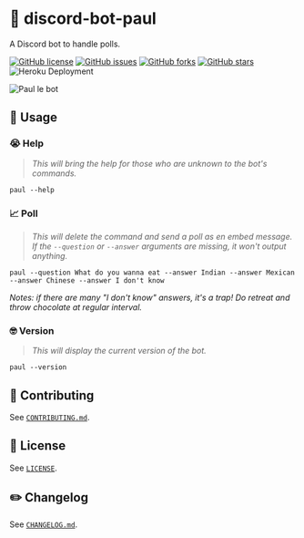 # :robot: discord-bot-paul

A Discord bot to handle polls.

[![GitHub license](https://img.shields.io/github/license/aminnairi/discord-bot-paul)](https://github.com/aminnairi/discord-bot-paul/blob/next/LICENSE) [![GitHub issues](https://img.shields.io/github/issues/aminnairi/discord-bot-paul)](https://github.com/aminnairi/discord-bot-paul/issues) [![GitHub forks](https://img.shields.io/github/forks/aminnairi/discord-bot-paul)](https://github.com/aminnairi/discord-bot-paul/network) [![GitHub stars](https://img.shields.io/github/stars/aminnairi/discord-bot-paul)](https://github.com/aminnairi/discord-bot-paul/stargazers) ![Heroku Deployment](https://github.com/aminnairi/discord-bot-paul/workflows/Heroku%20Deployment/badge.svg?branch=latest)

![Paul le bot](https://i.ibb.co/jGvnmK7/paul-le-bot.png)

## :thinking: Usage

### :sob: Help

> *This will bring the help for those who are unknown to the bot's commands.*

```console
paul --help
```

### :chart_with_upwards_trend: Poll

> *This will delete the command and send a poll as en embed message. If the `--question` or `--answer` arguments are missing, it won't output anything.*

```console
paul --question What do you wanna eat --answer Indian --answer Mexican --answer Chinese --answer I don't know
```

*Notes: if there are many "I don't know" answers, it's a trap! Do retreat and throw chocolate at regular interval.*

### :nerd_face: Version

> *This will display the current version of the bot.*

```console
paul --version
```

## :pray: Contributing

See [`CONTRIBUTING.md`](./CONTRIBUTING.md).

## :page_with_curl: License

See [`LICENSE`](./LICENSE).

## :pencil2: Changelog

See [`CHANGELOG.md`](./CHANGELOG.md).
